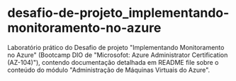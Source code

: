 # desafio-de-projeto_implementando-monitoramento-no-azure
Laboratório prático do Desafio de projeto "Implementando Monitoramento no Azure" (Bootcamp DIO de "Microsofot: Azure Administrator Certification (AZ-104)"), contendo documentação detalhada em README file sobre o conteúdo do módulo "Administração de Máquinas Virtuais do Azure".
